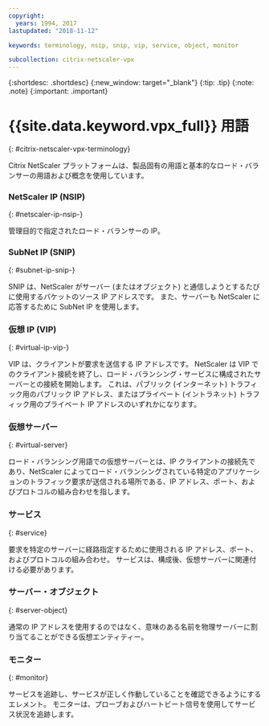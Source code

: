 ```yaml
---
copyright:
  years: 1994, 2017
lastupdated: "2018-11-12"

keywords: terminology, nsip, snip, vip, service, object, monitor

subcollection: citrix-netscaler-vpx
---
```


{:shortdesc: .shortdesc}
{:new_window: target="_blank"}
{:tip: .tip}
{:note: .note}
{:important: .important}

# {{site.data.keyword.vpx_full}} 用語
{: #citrix-netscaler-vpx-terminology}

Citrix NetScaler プラットフォームは、製品固有の用語と基本的なロード・バランサーの用語および概念を使用しています。

### NetScaler IP (NSIP)
{: #netscaler-ip-nsip-}

管理目的で指定されたロード・バランサーの IP。

### SubNet IP (SNIP)
{: #subnet-ip-snip-}

SNIP は、NetScaler がサーバー (またはオブジェクト) と通信しようとするたびに使用するパケットのソース IP アドレスです。 また、サーバーも NetScaler に応答するために SubNet IP を使用します。

### 仮想 IP (VIP)
{: #virtual-ip-vip-}

VIP は、クライアントが要求を送信する IP アドレスです。 NetScaler は VIP でのクライアント接続を終了し、ロード・バランシング・サービスに構成されたサーバーとの接続を開始します。  これは、パブリック (インターネット) トラフィック用のパブリック IP アドレス、またはプライベート (イントラネット) トラフィック用のプライベート IP アドレスのいずれかになります。

### 仮想サーバー
{: #virtual-server}

ロード・バランシング用語での仮想サーバーとは、IP クライアントの接続先であり、NetScaler によってロード・バランシングされている特定のアプリケーションのトラフィック要求が送信される場所である、IP アドレス、ポート、およびプロトコルの組み合わせを指します。

### サービス
{: #service}

要求を特定のサーバーに経路指定するために使用される IP アドレス、ポート、およびプロトコルの組み合わせ。 サービスは、構成後、仮想サーバーに関連付ける必要があります。

### サーバー・オブジェクト
{: #server-object}

通常の IP アドレスを使用するのではなく、意味のある名前を物理サーバーに割り当てることができる仮想エンティティー。

### モニター
{: #monitor}

サービスを追跡し、サービスが正しく作動していることを確認できるようにするエレメント。 モニターは、プローブおよびハートビート信号を使用してサービス状況を追跡します。
